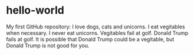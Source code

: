 # hello-world
My first GitHub repository:
I love dogs, cats and unicorns. I eat vegitables when necessary.
I never eat unicorns.
Vegitables fail at golf.
Donald Trump fails at golf.
It is possible that Donald Trump could be a vegitable,
but Donald Trump is not good for you.